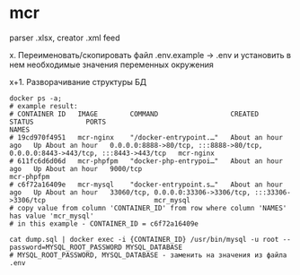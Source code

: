 # mcr
parser .xlsx, creator .xml feed


х. Переименовать/скопировать файл .env.example -> .env и установить в нем необходимые значения переменных окружения


x+1. Разворачивание структуры БД
```
docker ps -a;
# example result:
# CONTAINER ID   IMAGE        COMMAND                  CREATED             STATUS             PORTS                                                                            NAMES
# 19cd970f4951   mcr-nginx    "/docker-entrypoint.…"   About an hour ago   Up About an hour   0.0.0.0:8888->80/tcp, :::8888->80/tcp, 0.0.0.0:8443->443/tcp, :::8443->443/tcp   mcr-nginx
# 611fc6d6d06d   mcr-phpfpm   "docker-php-entrypoi…"   About an hour ago   Up About an hour   9000/tcp                                                                         mcr-phpfpm
# c6f72a16409e   mcr-mysql    "docker-entrypoint.s…"   About an hour ago   Up About an hour   33060/tcp, 0.0.0.0:33306->3306/tcp, :::33306->3306/tcp                           mcr_mysql
# copy value from column 'CONTAINER_ID' from row where column 'NAMES' has value 'mcr_mysql'
# in this example - CONTAINER_ID = c6f72a16409e

cat dump.sql | docker exec -i {CONTAINER_ID} /usr/bin/mysql -u root --password=MYSQL_ROOT_PASSWORD MYSQL_DATABASE
# MYSQL_ROOT_PASSWORD, MYSQL_DATABASE - заменить на значения из файла .env
```